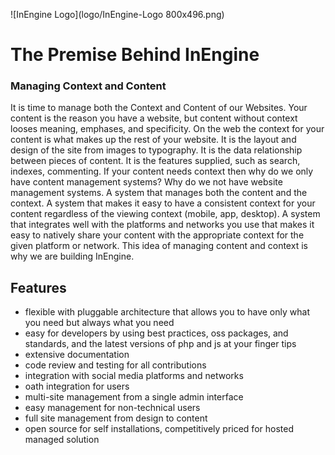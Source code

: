 ![InEngine Logo](logo/InEngine-Logo 800x496.png)

# The Premise Behind InEngine
### Managing Context and Content

It is time to manage both the Context and Content of our Websites.
Your content is the reason you have a website, but content without context looses meaning, emphases, and specificity. On the web the context for your content is what makes up the rest of your website. It is the layout and design of the site from images to typography. It is the data relationship between pieces of content. It is the features supplied, such as search, indexes, commenting. If your content needs context then why do we only have content management systems? Why do we not have website management systems. A system that manages both the content and the context. A system that makes it easy to have a consistent context for your content regardless of the viewing context (mobile, app, desktop). A system that integrates well with the platforms and networks you use that makes it easy to natively share your content with the appropriate context for the given platform or network. This idea of managing content and context is why we are building InEngine.

## Features
- flexible with pluggable architecture that allows you to have only what you need but always what you need
- easy for developers by using best practices, oss packages, and standards, and the latest versions of php and js at your finger tips
- extensive documentation
- code review and testing for all contributions
- integration with social media platforms and networks
- oath integration for users
- multi-site management from a single admin interface
- easy management for non-technical users
- full site management from design to content
- open source for self installations, competitively priced for hosted managed solution

